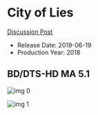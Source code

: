 # City of Lies

[Discussion Post](https://www.avsforum.com/threads/bass-eq-for-filtered-movies.2995212/post-58207242)

* Release Date: 2019-06-19
* Production Year: 2018

## BD/DTS-HD MA 5.1

![img 0](https://i.imgur.com/7zO7ZV2.jpg)

![img 1](https://i.imgur.com/JPcvdb3.png)

